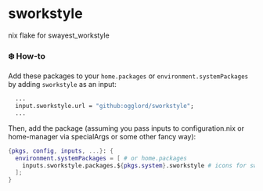 # sworkstyle
nix flake for swayest_workstyle

### ❄️ How-to

Add these packages to your `home.packages` or `environment.systemPackages` by
adding `sworkstyle` as an input:
```nix
  ...
  input.sworkstyle.url = "github:ogglord/sworkstyle";
  ...
```

Then, add the package (assuming you pass inputs to configuration.nix or home-manager via specialArgs or some other fancy way):
```nix
{pkgs, config, inputs, ...}: {
  environment.systemPackages = [ # or home.packages
    inputs.sworkstyle.packages.${pkgs.system}.sworkstyle # icons for sway workspaces
  ];
}
```
